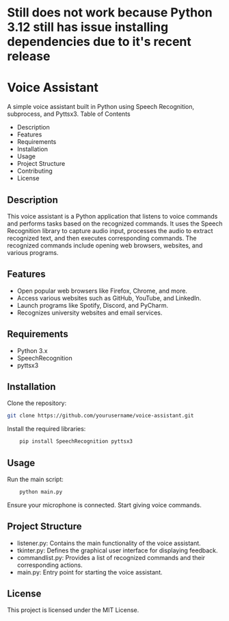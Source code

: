 # Still does not work because Python 3.12 still has issue installing dependencies due to it's recent release

# Voice Assistant
A simple voice assistant built in Python using Speech Recognition, subprocess, and Pyttsx3.
Table of Contents

- Description
- Features
- Requirements
- Installation
- Usage
- Project Structure
- Contributing
- License

## Description
This voice assistant is a Python application that listens to voice commands and performs tasks based on the recognized commands. It uses the Speech Recognition library to capture audio input, processes the audio to extract recognized text, and then executes corresponding commands. The recognized commands include opening web browsers, websites, and various programs.

## Features
- Open popular web browsers like Firefox, Chrome, and more.
- Access various websites such as GitHub, YouTube, and LinkedIn.
- Launch programs like Spotify, Discord, and PyCharm.
- Recognizes university websites and email services.

## Requirements
- Python 3.x
- SpeechRecognition
- pyttsx3

## Installation
Clone the repository:

```bash
git clone https://github.com/yourusername/voice-assistant.git
```

Install the required libraries:

```bash
    pip install SpeechRecognition pyttsx3
```

## Usage
Run the main script:

```bash
    python main.py
```
Ensure your microphone is connected.
Start giving voice commands.

## Project Structure
- listener.py: Contains the main functionality of the voice assistant.
- tkinter.py: Defines the graphical user interface for displaying feedback.
- commandlist.py: Provides a list of recognized commands and their corresponding actions.
- main.py: Entry point for starting the voice assistant.

## License
This project is licensed under the MIT License.
